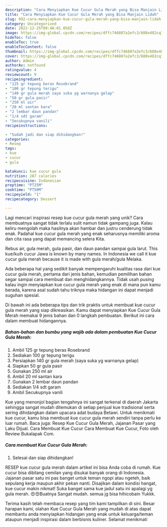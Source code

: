 ```yaml
---
description: "Cara Menyiapkan Kue Cucur Gula Merah yang Bisa Manjain Lidah"
title: "Cara Menyiapkan Kue Cucur Gula Merah yang Bisa Manjain Lidah"
slug: 992-cara-menyiapkan-kue-cucur-gula-merah-yang-bisa-manjain-lidah
category: Uncategorized
date: 2022-12-25T09:48:01.058Z
image: https://img-global.cpcdn.com/recipes/dffc746807a2efc3/680x482cq70/kue-cucur-gula-merah-foto-resep-utama.jpg
hideToc: false
enableToc: true
enableTocContent: false
thumbnail: https://img-global.cpcdn.com/recipes/dffc746807a2efc3/680x482cq70/kue-cucur-gula-merah-foto-resep-utama.jpg
cover: https://img-global.cpcdn.com/recipes/dffc746807a2efc3/680x482cq70/kue-cucur-gula-merah-foto-resep-utama.jpg
author: Admin
authorAv: notfound
ratingvalue: 4
reviewcount: 9
recipeingredient:
- "125 gr tepung beras Rosebrand"
- "100 gr tepung terigu"
- "140 gr gula merah saya suka yg warnanya gelap"
- "50 gr gula pasir"
- "250 ml air"
- "20 ml santan kara"
- "2 lembar daun pandan"
- "1/4 sdt garam"
- "Secukupnya vanili"
recipeinstructions:

- "Sudah jadi dan siap dihidangkan!"
categories:
- Resep
tags:
- kue
- cucur
- gula

katakunci: kue cucur gula 
nutrition: 287 calories
recipecuisine: Indonesian
preptime: "PT25M"
cooktime: "PT50M"
recipeyield: "1"
recipecategory: Dessert

---
```





Lagi mencari inspirasi resep kue cucur gula merah yang unik? Cara membuatnya sangat tidak terlalu sulit namun tidak gampang juga. Kalau keliru mengolah maka hasilnya akan hambar dan justru cenderung tidak enak. Padahal kue cucur gula merah yang enak seharusnya memiliki aroma dan cita rasa yang dapat memancing selera Kita.





Rebus air, gula merah, gula pasir, dan daun pandan sampai gula larut. This kue/kuih cucur Jawa is known by many names. In Indonesia we call it kue cucur gula merah because it is made with gula merah/gula Melaka.

Ada beberapa hal yang sedikit banyak mempengaruhi kualitas rasa dari kue cucur gula merah, pertama dari jenis bahan, kemudian pemilihan bahan segar sampai cara membuat dan menghidangkannya. Tidak usah pusing kalau ingin menyiapkan kue cucur gula merah yang enak di mana pun kamu berada, karena asal sudah tahu triknya maka hidangan ini dapat menjadi suguhan spesial.






Di bawah ini ada beberapa tips dan trik praktis untuk membuat kue cucur gula merah yang siap dikreasikan. Kamu dapat menyiapkan Kue Cucur Gula Merah memakai 9 jenis bahan dan 0 langkah pembuatan. Berikut ini cara dalam membuat hidangannya.

<!--inarticleads1-->

##### Bahan-bahan dan bumbu yang wajib ada dalam pembuatan Kue Cucur Gula Merah:

1. Ambil 125 gr tepung beras Rosebrand
1. Sediakan 100 gr tepung terigu
1. Persiapkan 140 gr gula merah (saya suka yg warnanya gelap)
1. Siapkan 50 gr gula pasir
1. Gunakan 250 ml air
1. Ambil 20 ml santan kara
1. Gunakan 2 lembar daun pandan
1. Sediakan 1/4 sdt garam
1. Ambil Secukupnya vanili


Kue yang menonjol bagian tengahnya ini sangat terkenal di daerah Jakarta sehingga sangat mudah ditemukan di setiap penjual kue tradisional serta sering dihidangkan dalam upacara adat budaya Betawi. Untuk menikmati kue cucur, kamu bisa membuat kue cucur gula merah sendiri tanpa perlu ke luar rumah. Baca juga: Resep Kue Cucur Gula Merah, Jajanan Pasar yang Laku Dijual. Cara Membuat Kue Cucur Cara Membuat Kue Cucur, Foto oleh Review Bukalapak Com. 

<!--inarticleads2-->

##### Cara membuat Kue Cucur Gula Merah:


1. Selesai dan siap dihidangkan!

RESEP kue cucur gula merah dalam artikel ini bisa Anda coba di rumah. Kue cucur bisa dibilang cemilan yang disukai banyak orang di Indonesia. Jajanan pasar satu ini pas banget untuk teman ngopi atau ngeteh, baik sepulang kerja maupun akhir pekan nanti. Disajikan dalam kondisi hangat, kue cucur makin nikmat! Suka banget sama kue jadul satu ini apalagi yg gula merah. 😍😍Buatnya Sangat mudah. semua jg bisa hihicobain Yukkk. 

Terima kasih telah membaca resep yang tim kami tampilkan di sini. Besar harapan kami, olahan Kue Cucur Gula Merah yang mudah di atas dapat membantu anda menyiapkan hidangan yang enak untuk keluarga/teman ataupun menjadi inspirasi dalam berbisnis kuliner. Selamat menikmati
